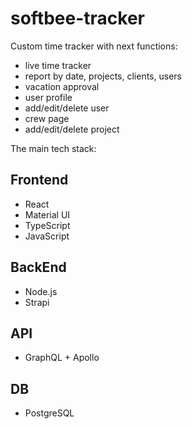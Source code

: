 # softbee-tracker

Custom time tracker with next functions:
- live time tracker
- report by date, projects, clients, users
- vacation approval
- user profile
- add/edit/delete user
- crew page
- add/edit/delete project

The main tech stack:
## Frontend
- React
- Material UI
- TypeScript
- JavaScript

## BackEnd
- Node.js
- Strapi

## API
- GraphQL + Apollo

## DB
- PostgreSQL
